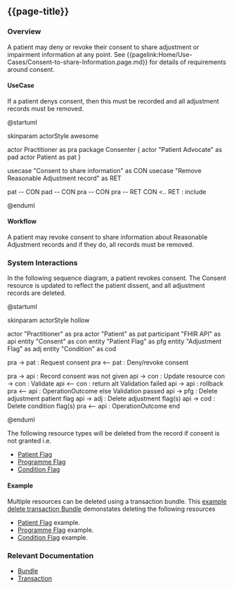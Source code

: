 ## {{page-title}}

### Overview

A patient may deny or revoke their consent to share adjustment or impairment information at any point. See {{pagelink:Home/Use-Cases/Consent-to-share-Information.page.md}} for details of requirements around consent.
 

#### UseCase

If a patient denys consent, then this must be recorded and all adjustment records must be removed.

<plantuml>
@startuml

skinparam actorStyle awesome

actor Practitioner as pra
package Consenter {
  actor "Patient Advocate" as pad
  actor Patient as pat
}

usecase  "Consent to share information" as CON
usecase "Remove Reasonable Adjustment record" as RET

pat -- CON
pad -- CON
pra -- CON
pra -- RET
CON <.. RET : include


@enduml
</plantuml>


#### Workflow
<p>
  
A patient may revoke consent to share information about Reasonable Adjustment records and if they do, all records must be removed.

</p>

### System Interactions

In the following sequence diagram, a patient revokes consent.  The Consent resource is updated to reflect the patient dissent, and all adjustment records are deleted.

<plantuml>
@startuml

skinparam actorStyle hollow

actor        "Practitioner"     as pra
actor        "Patient"          as pat
participant  "FHIR API"         as api
entity       "Consent"          as con
entity       "Patient Flag"     as pfg
entity       "Adjustment Flag"  as adj
entity       "Condition"        as cod

  pra ->  pat : Request consent
  pra <-- pat : Deny/revoke consent

  pra ->  api : Record consent was not given
  api ->  con : Update resource
  con ->  con : Validate
  api <-- con : return
  alt Validation failed
    api -> api : rollback
    pra <-- api : OperationOutcome
  else Validation passed
    api ->  pfg : Delete adjustment patient flag
    api ->  adj : Delete adjustment flag(s)
    api ->  cod : Delete condition flag(s)
    pra <-- api : OperationOutcome
  end

@enduml
</plantuml>

The following resource types will be deleted from the record if consent is not granted i.e.

* [Patient Flag](StructureDefinition-PatientFlag.html)  
* [Programme Flag](StructureDefinition-ProgrammeFlag.html)  
* [Condition Flag](StructureDefinition-FlagCondition.html) 

#### Example

Multiple resources can be deleted using a transaction bundle.  This [example delete transaction Bundle](Bundle-RemoveRARecordExample.html) demonstates deleting the following resources

* [Patient Flag](Flag-RAPatientFlagExample1.html) example.  
* [Programme Flag](Flag-RAFlagExample1.html) example.  
* [Condition Flag](Condition-RAConditionExample1.html) example.  

### Relevant Documentation

* [Bundle](https://hl7.org/fhir/r4/bundle.html)  
* [Transaction](https://hl7.org/fhir/r4/http.html#transaction)  